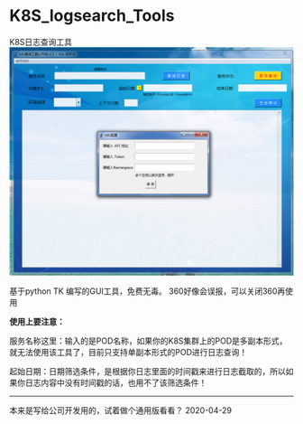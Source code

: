 # K8S_logsearch_Tools
K8S日志查询工具
![image](https://github.com/hxz5215/K8S_logsearch_Tools/blob/master/k8s_log.png)

基于python TK 编写的GUI工具，免费无毒。
360好像会误报，可以关闭360再使用

**使用上要注意：**

服务名称这里：输入的是POD名称，如果你的K8S集群上的POD是多副本形式，就无法使用该工具了，目前只支持单副本形式的POD进行日志查询！

起始日期：日期筛选条件，是根据你日志里面的时间戳来进行日志截取的，所以如果你日志内容中没有时间戳的话，也用不了该筛选条件！

------
本来是写给公司开发用的，试着做个通用版看看？
2020-04-29
